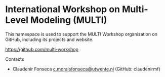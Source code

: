# International Workshop on Multi-Level Modeling (MULTI)

This namespace is used to support the MULTI Workshop organization on GitHub, including its projects and website.

https://github.com/multi-workshop

Contacts
* Claudenir Fonseca <c.moraisfonseca@utwente.nl> (GitHub: claudenirmf)
